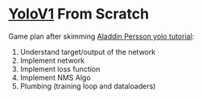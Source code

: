 # [YoloV1](https://arxiv.org/abs/1506.02640) From Scratch

Game plan after skimming [Aladdin Persson yolo tutorial](https://www.youtube.com/watch?v=n9_XyCGr-MI):
1. Understand target/output of the network
2. Implement network
3. Implement loss function
4. Implement NMS Algo
5. Plumbing (training loop and dataloaders)
